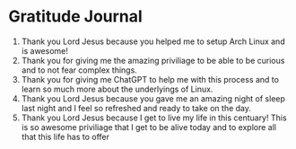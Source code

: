 # Gratitude Journal

1. Thank you Lord Jesus because you helped me to setup Arch Linux and is awesome!
2. Thank you for giving me the amazing priviliage to be able to be curious and to not fear complex things.
3. Thank you for giving me ChatGPT to help me with this process and to learn so much more about the underlyings of Linux.
4. Thank you Lord Jesus because you gave me an amazing night of sleep last night and I feel so refreshed and ready to take on the day.
5. Thank you Lord Jesus because I get to live my life in this centuary! This is so awesome priviliage that I get to be alive today and to explore all that this life has to offer
